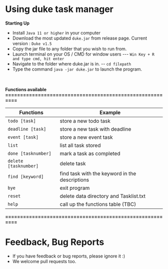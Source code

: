 # Using duke task manager

**Starting Up**
* Install `Java 11 or higher` in your computer
* Download the most updated `duke.jar` from release page. Current version : `Duke v1.5`
* Copy the jar file to any folder that you wish to run from.
* Launch terminal on your OS / CMD for window users --- `Win Key + R and type cmd, hit enter`
* Navigate to the folder where duke.jar is in. -- `cd filepath`
* Type the command `java -jar duke.jar` to launch the program.

 <br/><br/>
**Functions available**
**=========================================================**

Functions             | Example
----------------------|---------------------------------------------
`todo [task]`         | store a new todo task                      
`deadline [task]`     | store a new task with deadline
`event [task]`        | store a new event task
`list`                | list all task stored
`done [tasknumber]`   | mark a task as completed
`delete [tasknumber]` | delete task
`find [keyword]`      | find task with the keyword in the descriptions
`bye`                 | exit program
`reset`               | delete data directory and Tasklist.txt
`help`                | call up the functions table (TBC)
**=========================================================**

# Feedback, Bug Reports

* If you have feedback or bug reports, please ignore it :)
* We welcome pull requests too.